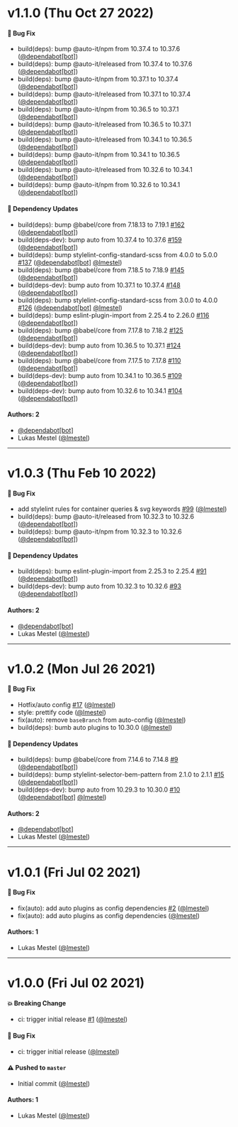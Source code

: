 # v1.1.0 (Thu Oct 27 2022)

#### 🐛 Bug Fix

- build(deps): bump @auto-it/npm from 10.37.4 to 10.37.6 ([@dependabot[bot]](https://github.com/dependabot[bot]))
- build(deps): bump @auto-it/released from 10.37.4 to 10.37.6 ([@dependabot[bot]](https://github.com/dependabot[bot]))
- build(deps): bump @auto-it/npm from 10.37.1 to 10.37.4 ([@dependabot[bot]](https://github.com/dependabot[bot]))
- build(deps): bump @auto-it/released from 10.37.1 to 10.37.4 ([@dependabot[bot]](https://github.com/dependabot[bot]))
- build(deps): bump @auto-it/npm from 10.36.5 to 10.37.1 ([@dependabot[bot]](https://github.com/dependabot[bot]))
- build(deps): bump @auto-it/released from 10.36.5 to 10.37.1 ([@dependabot[bot]](https://github.com/dependabot[bot]))
- build(deps): bump @auto-it/released from 10.34.1 to 10.36.5 ([@dependabot[bot]](https://github.com/dependabot[bot]))
- build(deps): bump @auto-it/npm from 10.34.1 to 10.36.5 ([@dependabot[bot]](https://github.com/dependabot[bot]))
- build(deps): bump @auto-it/released from 10.32.6 to 10.34.1 ([@dependabot[bot]](https://github.com/dependabot[bot]))
- build(deps): bump @auto-it/npm from 10.32.6 to 10.34.1 ([@dependabot[bot]](https://github.com/dependabot[bot]))

#### 🔩 Dependency Updates

- build(deps): bump @babel/core from 7.18.13 to 7.19.1 [#162](https://github.com/kickstartDS/config/pull/162) ([@dependabot[bot]](https://github.com/dependabot[bot]))
- build(deps-dev): bump auto from 10.37.4 to 10.37.6 [#159](https://github.com/kickstartDS/config/pull/159) ([@dependabot[bot]](https://github.com/dependabot[bot]))
- build(deps): bump stylelint-config-standard-scss from 4.0.0 to 5.0.0 [#137](https://github.com/kickstartDS/config/pull/137) ([@dependabot[bot]](https://github.com/dependabot[bot]) [@lmestel](https://github.com/lmestel))
- build(deps): bump @babel/core from 7.18.5 to 7.18.9 [#145](https://github.com/kickstartDS/config/pull/145) ([@dependabot[bot]](https://github.com/dependabot[bot]))
- build(deps-dev): bump auto from 10.37.1 to 10.37.4 [#148](https://github.com/kickstartDS/config/pull/148) ([@dependabot[bot]](https://github.com/dependabot[bot]))
- build(deps): bump stylelint-config-standard-scss from 3.0.0 to 4.0.0 [#126](https://github.com/kickstartDS/config/pull/126) ([@dependabot[bot]](https://github.com/dependabot[bot]) [@lmestel](https://github.com/lmestel))
- build(deps): bump eslint-plugin-import from 2.25.4 to 2.26.0 [#116](https://github.com/kickstartDS/config/pull/116) ([@dependabot[bot]](https://github.com/dependabot[bot]))
- build(deps): bump @babel/core from 7.17.8 to 7.18.2 [#125](https://github.com/kickstartDS/config/pull/125) ([@dependabot[bot]](https://github.com/dependabot[bot]))
- build(deps-dev): bump auto from 10.36.5 to 10.37.1 [#124](https://github.com/kickstartDS/config/pull/124) ([@dependabot[bot]](https://github.com/dependabot[bot]))
- build(deps): bump @babel/core from 7.17.5 to 7.17.8 [#110](https://github.com/kickstartDS/config/pull/110) ([@dependabot[bot]](https://github.com/dependabot[bot]))
- build(deps-dev): bump auto from 10.34.1 to 10.36.5 [#109](https://github.com/kickstartDS/config/pull/109) ([@dependabot[bot]](https://github.com/dependabot[bot]))
- build(deps-dev): bump auto from 10.32.6 to 10.34.1 [#104](https://github.com/kickstartDS/config/pull/104) ([@dependabot[bot]](https://github.com/dependabot[bot]))

#### Authors: 2

- [@dependabot[bot]](https://github.com/dependabot[bot])
- Lukas Mestel ([@lmestel](https://github.com/lmestel))

---

# v1.0.3 (Thu Feb 10 2022)

#### 🐛 Bug Fix

- add stylelint rules for container queries & svg keywords [#99](https://github.com/kickstartDS/config/pull/99) ([@lmestel](https://github.com/lmestel))
- build(deps): bump @auto-it/released from 10.32.3 to 10.32.6 ([@dependabot[bot]](https://github.com/dependabot[bot]))
- build(deps): bump @auto-it/npm from 10.32.3 to 10.32.6 ([@dependabot[bot]](https://github.com/dependabot[bot]))

#### 🔩 Dependency Updates

- build(deps): bump eslint-plugin-import from 2.25.3 to 2.25.4 [#91](https://github.com/kickstartDS/config/pull/91) ([@dependabot[bot]](https://github.com/dependabot[bot]))
- build(deps-dev): bump auto from 10.32.3 to 10.32.6 [#93](https://github.com/kickstartDS/config/pull/93) ([@dependabot[bot]](https://github.com/dependabot[bot]))

#### Authors: 2

- [@dependabot[bot]](https://github.com/dependabot[bot])
- Lukas Mestel ([@lmestel](https://github.com/lmestel))

---

# v1.0.2 (Mon Jul 26 2021)

#### 🐛 Bug Fix

- Hotfix/auto config [#17](https://github.com/kickstartDS/config/pull/17) ([@lmestel](https://github.com/lmestel))
- style: prettify code ([@lmestel](https://github.com/lmestel))
- fix(auto): remove `baseBranch` from auto-config ([@lmestel](https://github.com/lmestel))
- build(deps): bumb auto plugins to 10.30.0 ([@lmestel](https://github.com/lmestel))

#### 🔩 Dependency Updates

- build(deps): bump @babel/core from 7.14.6 to 7.14.8 [#9](https://github.com/kickstartDS/config/pull/9) ([@dependabot[bot]](https://github.com/dependabot[bot]))
- build(deps): bump stylelint-selector-bem-pattern from 2.1.0 to 2.1.1 [#15](https://github.com/kickstartDS/config/pull/15) ([@dependabot[bot]](https://github.com/dependabot[bot]))
- build(deps-dev): bump auto from 10.29.3 to 10.30.0 [#10](https://github.com/kickstartDS/config/pull/10) ([@dependabot[bot]](https://github.com/dependabot[bot]) [@lmestel](https://github.com/lmestel))

#### Authors: 2

- [@dependabot[bot]](https://github.com/dependabot[bot])
- Lukas Mestel ([@lmestel](https://github.com/lmestel))

---

# v1.0.1 (Fri Jul 02 2021)

#### 🐛 Bug Fix

- fix(auto): add auto plugins as config dependencies [#2](https://github.com/kickstartDS/config/pull/2) ([@lmestel](https://github.com/lmestel))
- fix(auto): add auto plugins as config dependencies ([@lmestel](https://github.com/lmestel))

#### Authors: 1

- Lukas Mestel ([@lmestel](https://github.com/lmestel))

---

# v1.0.0 (Fri Jul 02 2021)

#### 💥 Breaking Change

- ci: trigger initial release [#1](https://github.com/kickstartDS/config/pull/1) ([@lmestel](https://github.com/lmestel))

#### 🐛 Bug Fix

- ci: trigger initial release ([@lmestel](https://github.com/lmestel))

#### ⚠️ Pushed to `master`

- Initial commit ([@lmestel](https://github.com/lmestel))

#### Authors: 1

- Lukas Mestel ([@lmestel](https://github.com/lmestel))
